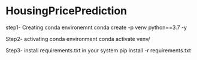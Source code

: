# HousingPricePrediction

step1- Creating conda environemnt
        conda create -p venv python==3.7 -y

Step2- activating conda environment
       conda activate venv/ 

Step3- install requirements.txt in your system
       pip install -r requirements.txt
    